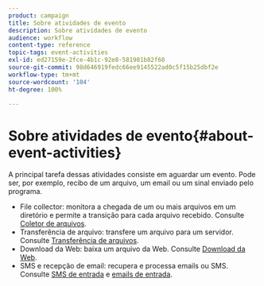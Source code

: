 ```yaml
---
product: campaign
title: Sobre atividades de evento
description: Sobre atividades de evento
audience: workflow
content-type: reference
topic-tags: event-activities
exl-id: ed27159e-2fce-4b1c-92e8-581901b82f60
source-git-commit: 98d646919fedc66ee9145522ad0c5f15b25dbf2e
workflow-type: tm+mt
source-wordcount: '104'
ht-degree: 100%

---
```


# Sobre atividades de evento{#about-event-activities}

A principal tarefa dessas atividades consiste em aguardar um evento. Pode ser, por exemplo, recibo de um arquivo, um email ou um sinal enviado pelo programa.

* File collector: monitora a chegada de um ou mais arquivos em um diretório e permite a transição para cada arquivo recebido. Consulte [Coletor de arquivos](../../workflow/using/file-collector.md).
* Transferência de arquivo: transfere um arquivo para um servidor. Consulte [Transferência de arquivos](../../workflow/using/file-transfer.md).
* Download da Web: baixa um arquivo da Web. Consulte [Download da Web](../../workflow/using/web-download.md).
* SMS e recepção de email: recupera e processa emails ou SMS. Consulte [SMS de entrada](../../workflow/using/inbound-sms.md) e [emails de entrada](../../workflow/using/inbound-emails.md).
